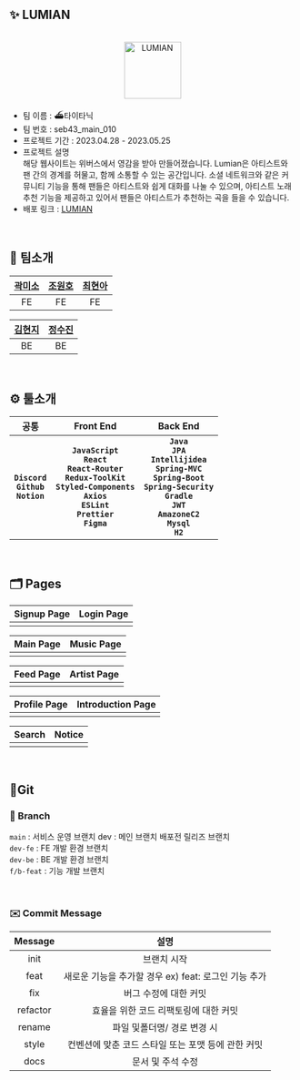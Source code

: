 ## ✨ LUMIAN

<p align="center">
  <br>
  <img width="100" alt="LUMIAN" src="https://github.com/codestates-seb/seb43_main_010/assets/120363595/036934bd-7c47-4330-a8e1-b90c95b89eba">
  <br>
</p>

- 팀 이름 : ⛴타이타닉
- 팀 번호 : seb43_main_010
- 프로젝트 기간 : 2023.04.28 - 2023.05.25
- 프로젝트 설명<br>
  해당 웹사이트는 위버스에서 영감을 받아 만들어졌습니다. Lumian은 아티스트와 팬 간의 경계를 허물고, 함께 소통할 수 있는 공간입니다. 소셜 네트워크와 같은 커뮤니티 기능을 통해 팬들은 아티스트와 쉽게 대화를 나눌 수 있으며, 아티스트 노래 추천 기능을 제공하고 있어서 팬들은 아티스트가 추천하는 곡을 들을 수 있습니다.
- 배포 링크 : <a href ="" target = "_blank" > LUMIAN </a>

</br>

## 🎵 팀소개

| [곽미소](https://github.com/SEBFE43GwakMiso) | [조원호](https://github.com/Joe-wonho) | [최현아](https://github.com/tata-v) |
| :------------------------------------------: | :------------------------------------: | :---------------------------------: |
|                      FE                      |                   FE                   |                 FE                  |

| [김현지](https://github.com/HJKKIM) | [정수진](https://github.com/sujin13) |
| :---------------------------------: | :----------------------------------: |
|                 BE                  |                  BE                  |

</br>

## ⚙️ 툴소개

|                     공통                      |                                                                                Front End                                                                                |                                                                                            Back End                                                                                            |
| :-------------------------------------------: | :---------------------------------------------------------------------------------------------------------------------------------------------------------------------: | :--------------------------------------------------------------------------------------------------------------------------------------------------------------------------------------------: |
| **`Discord`**<br>**`Github`**<br>**`Notion`** | **`JavaScript`**<br>**`React`**<br>**`React-Router`**<br>**`Redux-ToolKit`**<br>**`Styled-Components`**<br>**`Axios`**<br>**`ESLint`**<br>**`Prettier`**<br>**`Figma`** | **`Java`**<br>**`JPA`**<br>**`Intellijidea`**<br>**`Spring-MVC`**<br>**`Spring-Boot`**<br>**`Spring-Security`**<br>**`Gradle`**<br>**`JWT`**<br>**`AmazoneC2`**<br>**`Mysql`**<br>**`H2`**<br> |

</br>

## 🗂️ Pages

| Signup Page | Login Page |
| :---------: | :--------: |
|             |            |

| Main Page | Music Page |
| :-------: | :--------: |
|           |            |

| Feed Page | Artist Page |
| :-------: | :---------: |
|           |             |

| Profile Page | Introduction Page |
| :----------: | :---------------: |
|              |                   |

| Search | Notice |
| :----: | :----: |
|        |        |

</br>

## 📎Git

### 🌲 Branch

`main` : 서비스 운영 브랜치 dev : 메인 브랜치 배포전 릴리즈 브랜치
</br>
`dev-fe` : FE 개발 환경 브랜치
</br>
`dev-be` : BE 개발 환경 브랜치
</br>
`f/b-feat` : 기능 개발 브랜치

</br>

### ✉️ Commit Message

| Message  |                         설명                         |
| :------: | :--------------------------------------------------: |
|   init   |                     브랜치 시작                      |
|   feat   | 새로운 기능을 추가할 경우 ex) feat: 로그인 기능 추가 |
|   fix    |                버그 수정에 대한 커밋                 |
| refactor |        효율을 위한 코드 리팩토링에 대한 커밋         |
|  rename  |             파일 및폴더명/ 경로 변경 시              |
|  style   |  컨벤션에 맞춘 코드 스타일 또는 포맷 등에 관한 커밋  |
|   docs   |                  문서 및 주석 수정                   |

</br>
